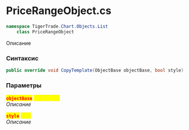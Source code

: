 
# PriceRangeObject.cs
```csharp
namespace TigerTrade.Chart.Objects.List  
    class PriceRangeObject
```

Описание

### Синтаксис
```csharp
public override void CopyTemplate(ObjectBase objectBase, bool style)
```

### Параметры  
<mark style="color:red;">**`objectBase`**</mark> <mark style="color:yellow;">`ObjectBase`</mark>  
 *Описание*  
  
<mark style="color:red;">**`style`**</mark> <mark style="color:yellow;">`bool`</mark>  
 *Описание*  
  

                    
                    